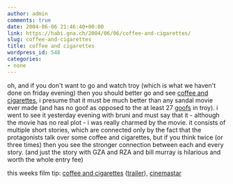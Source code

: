 ```yaml
---
author: admin
comments: true
date: 2004-06-06 21:46:40+00:00
link: https://habi.gna.ch/2004/06/06/coffee-and-cigarettes/
slug: coffee-and-cigarettes
title: coffee and cigarettes
wordpress_id: 548
categories:
- none
---
```


oh, and if you don't want to go and watch troy (which is what we haven't done on friday evening) then you should better go and see [coffee and cigarettes](https://imdb.com/title/tt0379217/), i presume that it must be much better than any sandal movie ever made (and has no goof as opposed to the at least 27 [goofs](http://imdb.com/title/tt0332452/goofs) in troy).
i went to see it yesterday evening with bruni and must say that it - although  the movie has no real plot - i was really charmed by the movie. it consists of multiple short stories, which are connected only by the fact that the protagonists talk over some coffee and cigarettes, but if you think twice (or three times) then you see the stronger connection between each and every story. (and just the story with GZA and RZA and bill murray is hilarious and worth the whole entry fee)

this weeks film tip: [coffee and cigarettes](http://asp.ebund.ch/bernerkino/artikel.asp?id=19313) ([trailer](https://apple.com/trailers/mgm/coffee_and_cigarettes/)), [cinemastar](http://www.quinnie.ch/inhalt/kinos/b_star.html)
